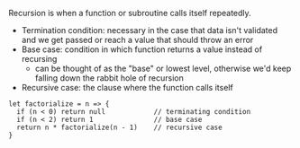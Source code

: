 Recursion is when a function or subroutine calls itself repeatedly.
- Termination condition: necessary in the case that data isn't validated and we get passed or reach a value that should throw an error
- Base case: condition in which function returns a value instead of recursing
  - can be thought of as the "base" or lowest level, otherwise we'd keep falling down the rabbit hole of recursion
- Recursive case: the clause where the function calls itself

```
let factorialize = n => {
  if (n < 0) return null            // terminating condition
  if (n < 2) return 1               // base case
  return n * factorialize(n - 1)    // recursive case
}
```

